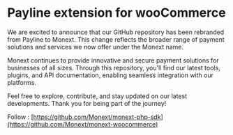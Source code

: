 Payline extension for wooCommerce
====================================

We are excited to announce that our GitHub repository has been rebranded from Payline to Monext. This change reflects the broader range of payment solutions and services we now offer under the Monext name.

Monext continues to provide innovative and secure payment solutions for businesses of all sizes. Through this repository, you'll find our latest tools, plugins, and API documentation, enabling seamless integration with our platforms.

Feel free to explore, contribute, and stay updated on our latest developments. Thank you for being part of the journey!

Follow : [https://github.com/Monext/monext-php-sdk](https://github.com/Monext/monext-woocommerce)
